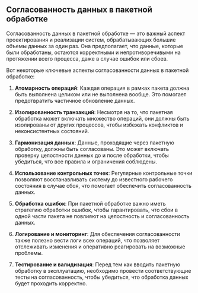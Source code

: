 ## Согласованность данных в пакетной обработке

Согласованность данных в пакетной обработке — это важный аспект проектирования и реализации систем, обрабатывающих большие объемы данных за один раз. Она предполагает, что данные, которые были обработаны, остаются корректными и непротиворечивыми на протяжении всего процесса, даже в случае ошибок или сбоев.

Вот некоторые ключевые аспекты согласованности данных в пакетной обработке:

1. **Атомарность операций**: Каждая операция в рамках пакета должна быть выполнена целиком или не выполнена вообще. Это помогает предотвратить частичное обновление данных.

2. **Изолированность транзакций**: Несмотря на то, что пакетная обработка может включать множество операций, они должны быть изолированы от других процессов, чтобы избежать конфликтов и неконсистентных состояний.

3. **Гармонизация данных**: Данные, проходящие через пакетную обработку, должны быть согласованы. Это может включать проверку целостности данных до и после обработки, чтобы убедиться, что все правила и ограничения соблюдены.

4. **Использование контрольных точек**: Регулярные контрольные точки позволяют восстанавливать систему до известного рабочего состояния в случае сбоя, что помогает обеспечить согласованность данных.

5. **Обработка ошибок**: При пакетной обработке важно иметь стратегию обработки ошибок, чтобы гарантировать, что сбои в одной части пакета не повлияют на целостность и согласованность данных.

6. **Логирование и мониторинг**: Для обеспечения согласованности также полезно вести логи всех операций, что позволяет отслеживать изменения и оперативно реагировать на возможные проблемы.

7. **Тестирование и валидизация**: Перед тем как вводить пакетную обработку в эксплуатацию, необходимо провести соответствующие тесты на согласованность, чтобы убедиться, что обработка данных будет проходить корректно.